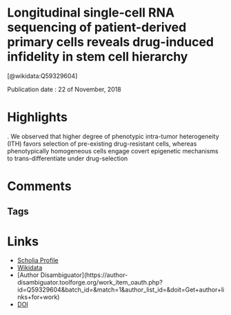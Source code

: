 
Longitudinal single-cell RNA sequencing of patient-derived primary cells reveals drug-induced infidelity in stem cell hierarchy
===============================================================================================================================
  
  [@wikidata:Q59329604]  
  
Publication date : 22 of November, 2018  

# Highlights
. We
observed that higher degree of phenotypic intra-tumor heterogeneity (ITH) favors selection
of pre-existing drug-resistant cells, whereas phenotypically homogeneous cells engage covert
epigenetic mechanisms to trans-differentiate under drug-selection


# Comments

## Tags

# Links
  
 * [Scholia Profile](https://scholia.toolforge.org/work/Q59329604)  
 * [Wikidata](https://www.wikidata.org/wiki/Q59329604)  
 * [Author Disambiguator](https://author-
disambiguator.toolforge.org/work_item_oauth.php?id=Q59329604&batch_id=&match=1&author_list_id=&doit=Get+author+links+for+work)  
 * [DOI](https://doi.org/10.1038/S41467-018-07261-3)  
